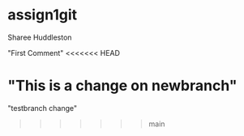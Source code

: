 # assign1git
Sharee Huddleston


"First Comment"
<<<<<<< HEAD
#
"This is a change on newbranch"
=======
"testbranch change"
>>>>>>> main
